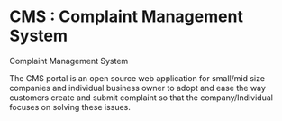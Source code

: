 # CMS : Complaint Management System
Complaint Management System 

The CMS portal is an open source web application for small/mid size companies and individual business owner to adopt and ease the way customers create and submit complaint so that the company/Individual focuses on solving these issues.
